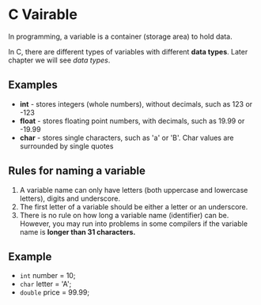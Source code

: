 # C Vairable

In programming, a variable is a container (storage area) to hold data.

In C, there are different types of variables with different **data types**. Later chapter we will see _data types_.

## Examples

- **int** - stores integers (whole numbers), without decimals, such as 123 or -123
- **float** - stores floating point numbers, with decimals, such as 19.99 or -19.99
- **char** - stores single characters, such as 'a' or 'B'. Char values are surrounded by single quotes

## Rules for naming a variable

1. A variable name can only have letters (both uppercase and lowercase letters), digits and underscore.
2. The first letter of a variable should be either a letter or an underscore.
3. There is no rule on how long a variable name (identifier) can be. However, you may run into problems in some compilers if the variable name is **longer than 31 characters.**

## Example

- `int` number = 10;
- `char` letter = 'A';
- `double` price = 99.99;
